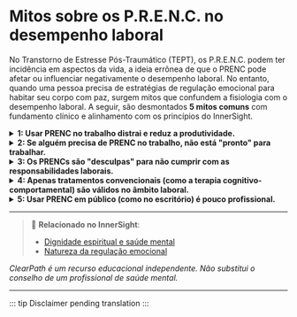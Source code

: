 ﻿# Mitos sobre os P.R.E.N.C. no desempenho laboral

No Transtorno de Estresse Pós-Traumático (TEPT), os P.R.E.N.C. podem ter incidência em aspectos da vida, a ideia errônea de que o PRENC pode afetar ou influenciar negativamente o desempenho laboral. No entanto, quando uma pessoa precisa de estratégias de regulação emocional para habitar seu corpo com paz, surgem mitos que confundem a fisiologia com o desempenho laboral. A seguir, são desmontados **5 mitos comuns** com fundamento clínico e alinhamento com os princípios do InnerSight.

<details>
<summary><strong>1: Usar PRENC no trabalho distrai e reduz a produtividade.</strong></summary>

<strong>Realidade:</strong> Muitos PRENCs (como respiração consciente, uso de objetos sensoriais ou pausas breves de regulação) são projetados para serem discretos e rápidos. Longe de reduzir a produtividade, podem prevenir crises emocionais, melhorar a concentração e aumentar a estabilidade laboral a longo prazo.<br>
<strong>Risco:</strong> Este mito pode levar a que se proíbam estratégias de regulação emocional no trabalho, aumentando o risco de crises, absenteísmo e deterioração do rendimento laboral.
</details>

<details>
<summary><strong>2: Se alguém precisa de PRENC no trabalho, não está "pronto" para trabalhar.</strong></summary>

<strong>Realidade:</strong> Precisar de estratégias de regulação emocional não indica incapacidade, mas autoconhecimento e compromisso com o bem-estar. Muitas pessoas com TEPT altamente funcionais usam PRENCs como parte de sua adaptação bem-sucedida ao ambiente laboral.<br>
<strong>Risco:</strong> Este preconceito pode levar à discriminação laboral, limitando oportunidades de emprego e perpetuando a estigmatização de pessoas com necessidades de saúde mental.
</details>

<details>
<summary><strong>3: Os PRENCs são "desculpas" para não cumprir com as responsabilidades laborais.</strong></summary>

<strong>Realidade:</strong> Os PRENCs são ferramentas de enfrentamento, não evasão. Quando usados adequadamente, permitem à pessoa se manter presente, regulada e capaz de cumprir suas tarefas, mesmo em ambientes estressantes.<br>
<strong>Risco:</strong> Esta percepção errônea pode criar um ambiente laboral hostil que impeça o uso de estratégias necessárias, aumentando o estresse e a probabilidade de crises emocionais.
</details>

<details>
<summary><strong>4: Apenas tratamentos convencionais (como a terapia cognitivo-comportamental) são válidos no âmbito laboral.</strong></summary>

<strong>Realidade:</strong> Embora os tratamentos convencionais sejam fundamentais, muitas pessoas complementam seu manejo com PRENCs que lhes resultam cultural ou pessoalmente significativos. A eficácia se mede pelos resultados funcionais, não apenas pela abordagem utilizada.<br>
<strong>Risco:</strong> Limitar as opções de manejo pode reduzir a efetividade do tratamento e criar barreiras culturais que impeçam o acesso a estratégias apropriadas.
</details>

<details>
<summary><strong>5: Usar PRENC em público (como no escritório) é pouco profissional.</strong></summary>

<strong>Realidade:</strong> A profissionalidade se define pela ética, responsabilidade e qualidade do trabalho, não pela ausência de necessidades de saúde mental. Cada vez mais ambientes laborais inclusivos reconhecem a diversidade de estratégias de autorregulação como parte da acessibilidade psicológica.<br>
<strong>Risco:</strong> Este estigma pode levar a que as pessoas ocultem suas necessidades de regulação emocional, aumentando o estresse e reduzindo a efetividade laboral.
</details>

---

> 🔗 **Relacionado no InnerSight**:  
> - [Dignidade espiritual e saúde mental](https://inner-clarity.github.io/InnerSight/pt#dignidade-espiritual-e-saúde-mental)  
> - [Natureza da regulação emocional](https://inner-clarity.github.io/InnerSight/pt#natureza-da-regulação-emocional)

*ClearPath é um recurso educacional independente. Não substitui o conselho de um profissional de saúde mental.*

---

::: tip
Disclaimer pending translation
:::
